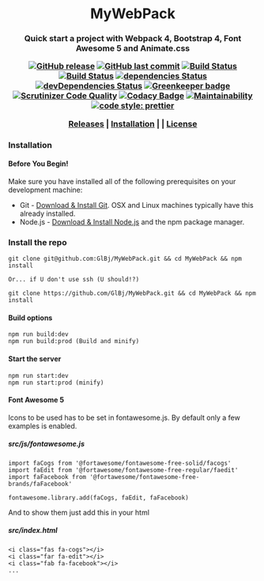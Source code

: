 <h1 align="center"> MyWebPack </h1>
<h3 align="center"> <b>Quick start</b> a project with Webpack 4, Bootstrap 4, Font Awesome 5 and Animate.css </h>
<p align="center">

[![GitHub release](https://img.shields.io/github/release/GlBj/MyWebPack.svg)](https://github.com/GlBj/MyWebPack)
[![GitHub last commit](https://img.shields.io/github/last-commit/GlBj/MyWebPack.svg)](https://github.com/GlBj/MyWebPack/commits/master)
[![Build Status](https://travis-ci.org/GlBj/MyWebPack.svg?branch=master)](https://travis-ci.org/GlBj/MyWebPack)
[![Build Status](https://scrutinizer-ci.com/g/GlBj/MyWebPack/badges/build.png?b=master)](https://scrutinizer-ci.com/g/GlBj/MyWebPack/build-status/master)
[![dependencies Status](https://david-dm.org/GlBj/MyWebPack/status.svg)](https://david-dm.org/GlBj/MyWebPack)
[![devDependencies Status](https://david-dm.org/GlBj/MyWebPack/dev-status.svg)](https://david-dm.org/GlBj/MyWebPack?type=dev)
[![Greenkeeper badge](https://badges.greenkeeper.io/GlBj/MyWebPack.svg)](https://greenkeeper.io/)
[![Scrutinizer Code Quality](https://scrutinizer-ci.com/g/GlBj/MyWebPack/badges/quality-score.png?b=master)](https://scrutinizer-ci.com/g/GlBj/MyWebPack/?branch=master)
[![Codacy Badge](https://api.codacy.com/project/badge/Grade/ecdc0916f3024e9c94064f08661549d2)](https://www.codacy.com/app/GlBj/MyWebPack?utm_source=github.com&utm_medium=referral&utm_content=GlBj/MyWebPack&utm_campaign=Badge_Grade)
[![Maintainability](https://api.codeclimate.com/v1/badges/1f0a70b84567c6694d4b/maintainability)](https://codeclimate.com/github/GlBj/MyWebPack/maintainability)
[![code style: prettier](https://img.shields.io/badge/code_style-prettier-ff69b4.svg?style=flat-square)](https://github.com/prettier/prettier)

</p>

[Releases](https://github.com/GlBj/MyWebPack/releases) | [Installation](#installation) | | [License](https://github.com/GlBj/MyWebPack/blob/master/LICENSE)

### Installation

#### Before You Begin!

Make sure you have installed all of the following prerequisites on your development machine:

* Git - [Download & Install Git](https://git-scm.com/downloads). OSX and Linux machines typically have this already installed.
* Node.js - [Download & Install Node.js](https://nodejs.org/en/download/) and the npm package manager.

### Install the repo

```
git clone git@github.com:GlBj/MyWebPack.git && cd MyWebPack && npm install

Or... if U don't use ssh (U should!?)

git clone https://github.com/GlBj/MyWebPack.git && cd MyWebPack && npm install
```

#### Build options

```
npm run build:dev
npm run build:prod (Build and minify)
```

#### Start the server

```
npm run start:dev
npm run start:prod (minify)
```

#### Font Awesome 5

Icons to be used has to be set in fontawesome.js. By default only a few examples is enabled.

##### src/js/fontawesome.js

```
import faCogs from '@fortawesome/fontawesome-free-solid/facogs'
import faEdit from '@fortawesome/fontawesome-free-regular/faedit'
import faFacebook from '@fortawesome/fontawesome-free-brands/faFacebook'

fontawesome.library.add(faCogs, faEdit, faFacebook)
```

And to show them just add this in your html

##### src/index.html

```
<i class="fas fa-cogs"></i>
<i class="far fa-edit"></i>
<i class="fab fa-facebook"></i>
...
```
